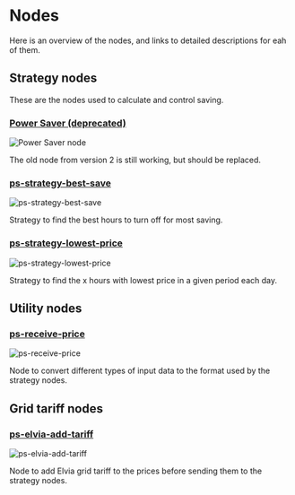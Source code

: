 # Nodes

Here is an overview of the nodes, and links to detailed descriptions for eah of them.

## Strategy nodes

These are the nodes used to calculate and control saving.

### [Power Saver (deprecated)](./power-saver)

![Power Saver node](/node-power-saver.png)

The old node from version 2 is still working, but should be replaced.

### [ps-strategy-best-save](./ps-strategy-best-save)

![ps-strategy-best-save](/node-ps-strategy-best-save.png)

Strategy to find the best hours to turn off for most saving.

### [ps-strategy-lowest-price](./ps-strategy-lowest-price)

![ps-strategy-lowest-price](/node-ps-strategy-lowest-price.png)

Strategy to find the x hours with lowest price in a given period each day.

## Utility nodes

### [ps-receive-price](./ps-receive-price)

![ps-receive-price](/node-ps-receive-price.png)

Node to convert different types of input data to the format used by the strategy nodes.

## Grid tariff nodes

### [ps-elvia-add-tariff](./ps-elvia-add-tariff)

![ps-elvia-add-tariff](/node-ps-elvia-add-tariff.png)

Node to add Elvia grid tariff to the prices before sending them to the strategy nodes.
